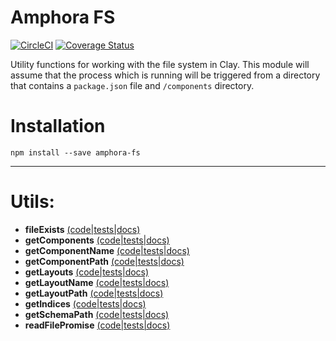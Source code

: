 # Amphora FS

[![CircleCI](https://circleci.com/gh/clay/amphora-fs.svg?style=svg)](https://circleci.com/gh/clay/amphora-fs)
[![Coverage Status](https://coveralls.io/repos/github/clay/amphora-fs/badge.svg?branch=master)](https://coveralls.io/github/clay/amphora-fs?branch=master)


Utility functions for working with the file system in Clay. This module will assume that the process which is running will be triggered from a directory that contains a `package.json` file and `/components` directory.

# Installation

```
npm install --save amphora-fs
```

---

# Utils:

* **fileExists** [(code|tests|docs)](https://github.com/clay/amphora-fs/tree/master/lib/fileExists)
* **getComponents** [(code|tests|docs)](https://github.com/clay/amphora-fs/tree/master/lib/getComponents)
* **getComponentName** [(code|tests|docs)](https://github.com/clay/amphora-fs/tree/master/lib/getComponentName)
* **getComponentPath** [(code|tests|docs)](https://github.com/clay/amphora-fs/tree/master/lib/getComponentPath)
* **getLayouts** [(code|tests|docs)](https://github.com/clay/amphora-fs/tree/master/lib/getLayouts)
* **getLayoutName** [(code|tests|docs)](https://github.com/clay/amphora-fs/tree/master/lib/getLayoutName)
* **getLayoutPath** [(code|tests|docs)](https://github.com/clay/amphora-fs/tree/master/lib/getLayoutPath)
* **getIndices** [(code|tests|docs)](https://github.com/clay/amphora-fs/tree/master/lib/getIndices)
* **getSchemaPath** [(code|tests|docs)](https://github.com/clay/amphora-fs/tree/master/lib/getSchemaPath)
* **readFilePromise** [(code|tests|docs)](https://github.com/clay/amphora-fs/tree/master/lib/readFilePromise)
